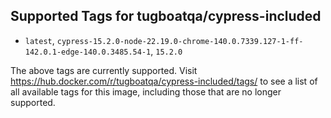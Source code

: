## Supported Tags for tugboatqa/cypress-included

* `latest`, `cypress-15.2.0-node-22.19.0-chrome-140.0.7339.127-1-ff-142.0.1-edge-140.0.3485.54-1`, `15.2.0`

The above tags are currently supported. Visit https://hub.docker.com/r/tugboatqa/cypress-included/tags/ to see a list of all available tags for this image, including those that are no longer supported.
